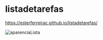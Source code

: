 # listadetarefas
https://esterferreirac.github.io/listadetarefas/

![aparenciaLista](https://user-images.githubusercontent.com/63823344/179129163-891669e0-bc77-4f16-9f1e-37a264de93f9.png)
